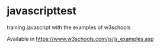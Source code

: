 # javascripttest
training javascript with the examples of w3schools

Available in <https://www.w3schools.com/js/js_examples.asp>
